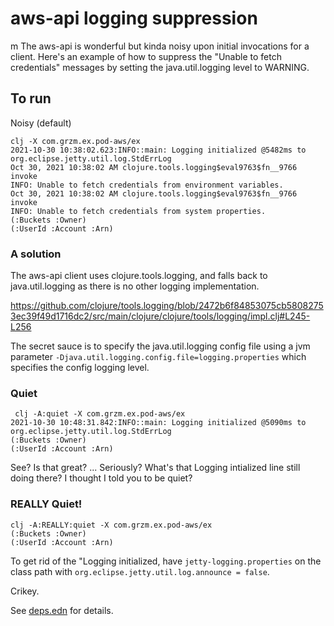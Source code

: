 # aws-api logging suppression
m
The aws-api is wonderful but kinda noisy upon initial invocations for
a client. Here's an example of how to suppress the "Unable to fetch
credentials" messages by setting the java.util.logging level to
WARNING.

## To run

Noisy (default)

```
clj -X com.grzm.ex.pod-aws/ex
2021-10-30 10:38:02.623:INFO::main: Logging initialized @5482ms to org.eclipse.jetty.util.log.StdErrLog
Oct 30, 2021 10:38:02 AM clojure.tools.logging$eval9763$fn__9766 invoke
INFO: Unable to fetch credentials from environment variables.
Oct 30, 2021 10:38:02 AM clojure.tools.logging$eval9763$fn__9766 invoke
INFO: Unable to fetch credentials from system properties.
(:Buckets :Owner)
(:UserId :Account :Arn)
```

### A solution

The aws-api client uses clojure.tools.logging, and falls back to
java.util.logging as there is no other logging implementation.

https://github.com/clojure/tools.logging/blob/2472b6f84853075cb58082753ec39f49d1716dc2/src/main/clojure/clojure/tools/logging/impl.clj#L245-L256

The secret sauce is to specify the java.util.logging config file using
a jvm parameter `-Djava.util.logging.config.file=logging.properties`
which specifies the config logging level.

### Quiet

```
 clj -A:quiet -X com.grzm.ex.pod-aws/ex
2021-10-30 10:48:31.842:INFO::main: Logging initialized @5090ms to org.eclipse.jetty.util.log.StdErrLog
(:Buckets :Owner)
(:UserId :Account :Arn)
```

See? Is that great? ... Seriously? What's that Logging intialized line
still doing there? I thought I told you to be quiet?

### REALLY Quiet!

```
clj -A:REALLY:quiet -X com.grzm.ex.pod-aws/ex
(:Buckets :Owner)
(:UserId :Account :Arn)
```

To get rid of the "Logging initialized, have
`jetty-logging.properties` on the class path with
`org.eclipse.jetty.util.log.announce = false`.

Crikey.

See [deps.edn]() for details.

